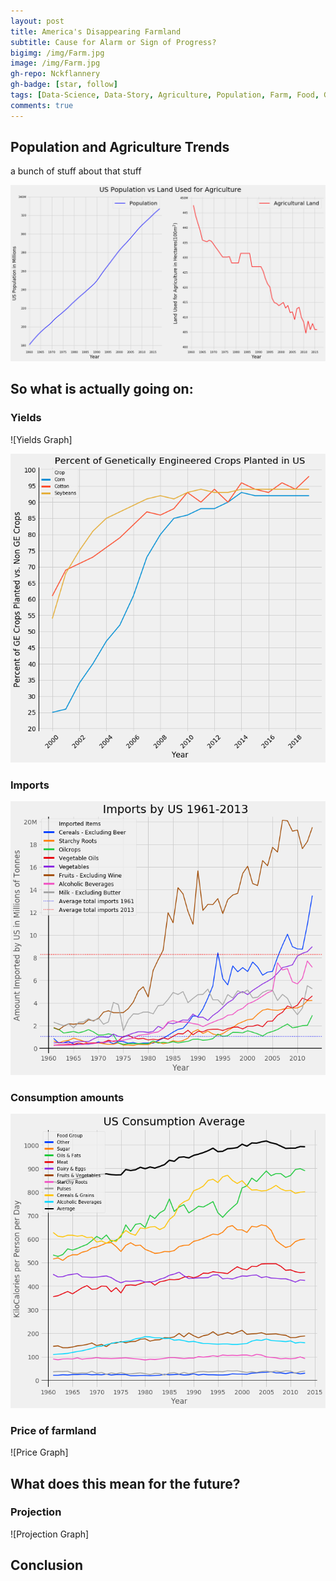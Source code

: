 ```yaml
---
layout: post
title: America's Disappearing Farmland
subtitle: Cause for Alarm or Sign of Progress?
bigimg: /img/Farm.jpg
image: /img/Farm.jpg
gh-repo: Nckflannery
gh-badge: [star, follow]
tags: [Data-Science, Data-Story, Agriculture, Population, Farm, Food, Growth]
comments: true
---
```


## Population and Agriculture Trends
a bunch of stuff about that stuff

![US Population vs Land Used for Agriculture](/img/PopGraph2.png)

## So what is actually going on: 
### Yields

![Yields Graph]

![Genetic Engineering Graph](/img/GE.png)

### Imports

![Imports Graph](/img/ImportsGraph.png)

### Consumption amounts

![Diet Graph](/img/Diet.png)

### Price of farmland

![Price Graph]

## What does this mean for the future?

### Projection

![Projection Graph]

## Conclusion
